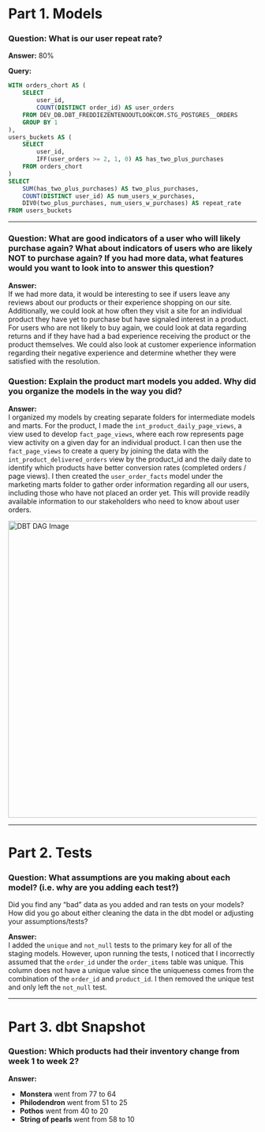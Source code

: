 # Part 1. Models

### Question: What is our user repeat rate?

**Answer:** 80%

**Query:**  
```sql
WITH orders_chort AS (
    SELECT 
        user_id,
        COUNT(DISTINCT order_id) AS user_orders
    FROM DEV_DB.DBT_FREDDIEZENTENOOUTLOOKCOM.STG_POSTGRES__ORDERS
    GROUP BY 1 
), 
users_buckets AS (
    SELECT 
        user_id,
        IFF(user_orders >= 2, 1, 0) AS has_two_plus_purchases
    FROM orders_chort
) 
SELECT 
    SUM(has_two_plus_purchases) AS two_plus_purchases,
    COUNT(DISTINCT user_id) AS num_users_w_purchases,
    DIV0(two_plus_purchases, num_users_w_purchases) AS repeat_rate 
FROM users_buckets
```

---

### Question: What are good indicators of a user who will likely purchase again? What about indicators of users who are likely NOT to purchase again? If you had more data, what features would you want to look into to answer this question?

**Answer:**  
If we had more data, it would be interesting to see if users leave any reviews about our products or their experience shopping on our site. Additionally, we could look at how often they visit a site for an individual product they have yet to purchase but have signaled interest in a product. For users who are not likely to buy again, we could look at data regarding returns and if they have had a bad experience receiving the product or the product themselves. We could also look at customer experience information regarding their negative experience and determine whether they were satisfied with the resolution.

### Question: Explain the product mart models you added. Why did you organize the models in the way you did?

**Answer:**  
I organized my models by creating separate folders for intermediate models and marts. For the product, I made the `int_product_daily_page_views`, a view used to develop `fact_page_views`, where each row represents page view activity on a given day for an individual product. I can then use the `fact_page_views` to create a query by joining the data with the `int_product_delivered_orders` view by the product_id and the daily date to identify which products have better conversion rates (completed orders / page views). I then created the `user_order_facts` model under the marketing marts folder to gather order information regarding all our users, including those who have not placed an order yet. This will provide readily available information to our stakeholders who need to know about user orders.

<img src="/workspace/course-dbt/fz_dbt_dag_image.png" alt="DBT DAG Image" width="600" />


---

# Part 2. Tests

### Question: What assumptions are you making about each model? (i.e. why are you adding each test?)  
Did you find any “bad” data as you added and ran tests on your models? How did you go about either cleaning the data in the dbt model or adjusting your assumptions/tests?

**Answer:**  
I added the `unique` and `not_null` tests to the primary key for all of the staging models. However, upon running the tests, I noticed that I incorrectly assumed that the `order_id` under the `order_items` table was unique. This column does not have a unique value since the uniqueness comes from the combination of the `order_id` and `product_id`. I then removed the unique test and only left the `not_null` test.

---

# Part 3. dbt Snapshot

### Question: Which products had their inventory change from week 1 to week 2?

**Answer:**  
- **Monstera** went from 77 to 64  
- **Philodendron** went from 51 to 25  
- **Pothos** went from 40 to 20  
- **String of pearls** went from 58 to 10  
